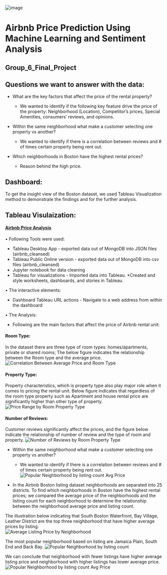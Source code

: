 ![image](https://user-images.githubusercontent.com/79486450/126399958-f9bbb4c1-9681-4a9b-b625-9116ec35f2b2.png)

# Airbnb Price Prediction Using Machine Learning and Sentiment Analysis
## Group_6_Final_Project

## Questions we want to answer with the data: 
- What are the key factors that affect the price of the rental property? 
    - We wanted to identify if the following key feature drive the price of the property: Neighborhood (Location), Competitor’s prices, Special Amenities, consumers’ reviews, and opinions.
    
- Within the same neighborhood what make a customer selecting one property vs another?
    - We wanted to identify if there is a correlation between reviews and # of times certain property being rent out.
    
- Which neighborhoods in Boston have the highest rental prices?
    - Reason behind the high price.


## Dashboard:
To get the insight view of the Boston dataset, we used Tableau Visualization method to demonstrate the findings and for the further analysis.

## Tableau Visulaization:
#### [Airbnb Price Analysis](https://public.tableau.com/app/profile/geetha.shanthibushan/viz/AirbnbPriceAnalysisPrediction/AirbnbPriceAnalysis_1)

• Following Tools were used:
  * Tableau Desktop App - exported data out of MongoDB into JSON files (airbnb_cleansed)
  * Tableau Public Online version - exported data out of MongoDB into csv files (airbnb_cleansed)
  * Jupyter notebook for data cleaning
  * Tableau for visualizations - Imported data into Tableau.
     *Created and style worksheets, dashboards, and stories in Tableau.
 
• The interactive elements:
  * Dashboard Tableau URL actions -  Navigate to a web address from within the dashboard
  
• The Analysis:

- Following are the main factors that affect the price of Airbnb rental unit:

#### Room Type:  
In the dataset there are three type of room types: homes/apartments, private or shared rooms; The below figure indicates the relationship between the Room type and the average price. 
![Correlation Between Average Price and Room Type](https://user-images.githubusercontent.com/79486450/126400518-93060d9d-8191-496b-81f3-ead2a42ddb61.PNG)

#### Property Type:  
Property characteristics, which is property type also play major role when it comes to pricing the rental unit.  Below figure indicates that regardless of the room type property such as Apartment and house rental price are significantly higher than other type of property.
![Price Range by Room   Property Type](https://user-images.githubusercontent.com/79486450/126402208-d4719db7-d922-45ed-9db3-50b27a65f99e.PNG)


#### Number of Reviews:
Customer reviews significantly affect the prices, and the figure below indicate the relationship of number of review and the type of room and property. 
![Number of Reviews by Room   Property Type](https://user-images.githubusercontent.com/79486450/126401971-b13abcf1-556b-49f5-a838-96dda892b83d.PNG)

- Within the same neighborhood what make a customer selecting one property vs another?
    - We wanted to identify if there is a correlation between reviews and # of times certain property being rent out.
![Popular Neighborhood by listing count   Avg  Price](https://user-images.githubusercontent.com/79486450/126401898-41f8b846-9784-421c-ac7f-c692067cfc77.PNG)

- In the Airbnb Boston listing dataset neighborhoods are separated into 25 districts. To find which neighborhoods in Boston have the highest rental prices; we compared the average price of the neighborhoods and the listing count for each neighborhood to determine the relationship between the neighborhood average price and listing count.  

The illustration below indicating that South Boston Waterfront, Bay Village, Leather District are the top three neighborhood that have higher average prices by listing.   
![Average Listing Price by Neighborhood](https://user-images.githubusercontent.com/79486450/126400125-ecaeca80-be83-4025-a8f8-b57db9180532.PNG)

The most popular neighborhood based on listing are Jamaica Plain, South End and Back Bay. 
![Popular Neighborhood by listing count](https://user-images.githubusercontent.com/79486450/126400136-4272cc12-d083-4a4b-991e-fb7ffdf76272.PNG)

We can conclude that neighborhood with fewer listings have higher average listing price and neighborhood with higher listings has lower average price.
![Popular Neighborhood by listing count   Avg  Price](https://user-images.githubusercontent.com/79486450/126400145-8aba679f-5ff2-4d44-bdd5-1ed1d8e194c9.PNG)

